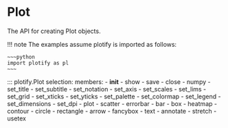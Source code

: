 
# Plot

The API for creating Plot objects.

!!! note
    The examples assume plotify is imported as follows:

    ~~~python
    import plotify as pl
    ~~~

::: plotify.Plot
    selection:
      members:
        - __init__
        - show
        - save
        - close
        - numpy
        - set_title
        - set_subtitle
        - set_notation
        - set_axis
        - set_scales
        - set_lims
        - set_grid
        - set_xticks
        - set_yticks
        - set_palette
        - set_colormap
        - set_legend
        - set_dimensions
        - set_dpi
        - plot
        - scatter
        - errorbar
        - bar
        - box
        - heatmap
        - contour
        - circle
        - rectangle
        - arrow
        - fancybox
        - text
        - annotate
        - stretch
        - usetex
